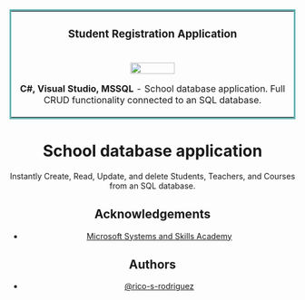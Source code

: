<div align="center">
<table bordercolor="#66b2b2">
  
  <tr>
        <td width="50%" valign="top" align="center">
      <h3 align="center">Student Registration Application</h3>
      <br />
        <a target="_blank" href="#">
          <img src="https://user-images.githubusercontent.com/97664519/199612209-8741572e-a08a-4886-a749-60edeb33d20d.gif" width="40%" "alt="Portfolio"/>
        </a>
      <br />
        <p><strong>C#, Visual Studio, MSSQL</strong> - School database application. Full CRUD functionality connected to an SQL database.</p>
    </td>
    
  </tr>
</table>

# School database application

Instantly Create, Read, Update, and delete Students, Teachers, and Courses from an SQL database.
## Acknowledgements

 - [Microsoft Systems and Skills Academy](https://military.microsoft.com/mssa/)
 
## Authors

- [@rico-s-rodriguez](https://www.linkedin.com/in/rico-s-rodriguez/)
</div>
